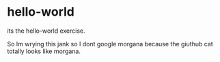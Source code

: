 # hello-world
its the hello-world exercise.

So Im wrying this jank so I dont google morgana because the giuthub cat totally looks like morgana.
